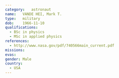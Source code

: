 ```yaml
---
category:	astronaut
name:	VANDE HEI, Mark T.
type:	military
dob:	1966-11-10
qualifications:
  - BSc in physics
  - MSc in applied physics
references:
  - http://www.nasa.gov/pdf/740566main_current.pdf
missions:
evas:
gender:	Male
country:
  - USA
---
```

